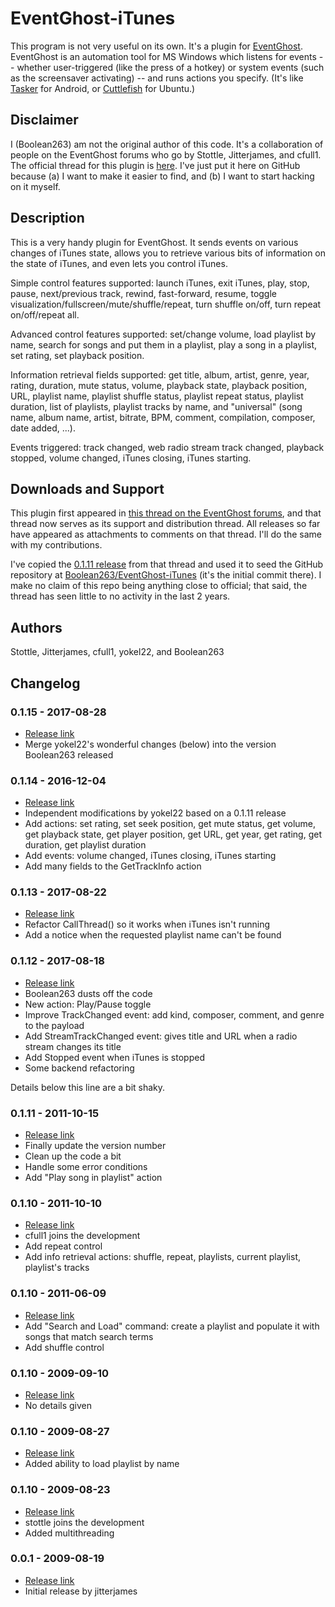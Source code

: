 # EventGhost-iTunes

This program is not very useful on its own. It's a plugin for
[EventGhost](http://www.eventghost.net/).
EventGhost is an automation tool for MS Windows
which listens for events -- whether user-triggered (like the press of a hotkey)
or system events (such as the screensaver activating) -- and runs actions
you specify. (It's like [Tasker](http://tasker.dinglisch.net/) for Android, or
[Cuttlefish](https://launchpad.net/cuttlefish) for Ubuntu.)

## Disclaimer

I (Boolean263) am not the original author of this code. It's a collaboration
of people on the EventGhost forums who go by Stottle, Jitterjames, and cfull1.
The official thread for this plugin is
[here](http://www.eventghost.net/forum/viewtopic.php?f=10&t=1815&start=0).
I've just put it here on GitHub because (a) I want to make it easier to find,
and (b) I want to start hacking on it myself.

## Description

This is a very handy plugin for EventGhost. It sends events on various changes
of iTunes state, allows you to retrieve various bits of information on the
state of iTunes, and even lets you control iTunes.

Simple control features supported: launch iTunes, exit iTunes, play, stop,
pause, next/previous track, rewind, fast-forward, resume, toggle
visualization/fullscreen/mute/shuffle/repeat, turn shuffle on/off,
turn repeat on/off/repeat all.

Advanced control features supported: set/change volume, load playlist
by name, search for songs and put them in a playlist, play a song in a
playlist, set rating, set playback position.

Information retrieval fields supported: get title, album, artist, genre, year,
rating, duration, mute status, volume, playback state, playback position, URL,
playlist name, playlist shuffle status, playlist repeat status, playlist
duration, list of playlists, playlist tracks by name, and "universal" (song
name, album name, artist, bitrate, BPM, comment, compilation, composer, date
added, ...).

Events triggered: track changed, web radio stream track changed,
playback stopped, volume changed, iTunes closing, iTunes starting.

## Downloads and Support

This plugin first appeared in
[this thread on the EventGhost forums](http://www.eventghost.net/forum/viewtopic.php?f=10&t=1815&start=0),
and that thread now serves as its support and distribution thread.
All releases so far have appeared as attachments to comments on that
thread. I'll do the same with my contributions.

I've copied the
[0.1.11 release](http://www.eventghost.net/forum/viewtopic.php?f=10&t=1815&start=45#p19716)
from that thread and used it to seed the GitHub repository at
[Boolean263/EventGhost-iTunes](https://github.com/Boolean263/EventGhost-iTunes)
(it's the initial commit there).
I make no claim of this repo being anything close to official;
that said, the thread has seen little to no activity in the last 2 years.

## Authors

Stottle, Jitterjames, cfull1, yokel22, and Boolean263

## Changelog

### 0.1.15 - 2017-08-28
* [Release link](http://www.eventghost.net/forum/viewtopic.php?f=10&t=1815&p=47869#p47869)
* Merge yokel22's wonderful changes (below) into the version Boolean263 released

### 0.1.14 - 2016-12-04

* [Release link](http://www.eventghost.net/forum/viewtopic.php?f=13&t=9487#p43921)
* Independent modifications by yokel22 based on a 0.1.11 release
* Add actions: set rating, set seek position, get mute status, get volume,
  get playback state, get player position, get URL, get year, get rating, get
  duration, get playlist duration
* Add events: volume changed, iTunes closing, iTunes starting
* Add many fields to the GetTrackInfo action

### 0.1.13 - 2017-08-22

* [Release link](http://www.eventghost.net/forum/viewtopic.php?f=10&t=1815&start=60#p47762)
* Refactor CallThread() so it works when iTunes isn't running
* Add a notice when the requested playlist name can't be found

### 0.1.12 - 2017-08-18

* [Release link](http://www.eventghost.net/forum/viewtopic.php?f=10&t=1815&start=60#p47694)
* Boolean263 dusts off the code
* New action: Play/Pause toggle
* Improve TrackChanged event: add kind, composer, comment, and genre
  to the payload
* Add StreamTrackChanged event: gives title and URL when a radio stream
  changes its title
* Add Stopped event when iTunes is stopped
* Some backend refactoring

Details below this line are a bit shaky.

### 0.1.11 - 2011-10-15
* [Release link](http://www.eventghost.net/forum/viewtopic.php?f=10&t=1815&start=45#p19716)
* Finally update the version number
* Clean up the code a bit
* Handle some error conditions
* Add "Play song in playlist" action

### 0.1.10 - 2011-10-10
* [Release link](http://www.eventghost.net/forum/viewtopic.php?f=10&t=1815&start=45#p19626)
* cfull1 joins the development
* Add repeat control
* Add info retrieval actions: shuffle, repeat, playlists, current playlist,
  playlist's tracks

### 0.1.10 - 2011-06-09
* [Release link](http://www.eventghost.net/forum/viewtopic.php?f=10&t=1815&start=30#p18478)
* Add "Search and Load" command: create a playlist and populate it with
  songs that match search terms
* Add shuffle control

### 0.1.10 - 2009-09-10

* [Release link](http://www.eventghost.net/forum/viewtopic.php?f=10&t=1815&start=15#p10597)
* No details given

### 0.1.10 - 2009-08-27

* [Release link](http://www.eventghost.net/forum/viewtopic.php?f=10&t=1815#p10224)
* Added ability to load playlist by name

### 0.1.10 - 2009-08-23

* [Release link](http://www.eventghost.net/forum/viewtopic.php?f=10&t=1815#p10125)
* stottle joins the development
* Added multithreading

### 0.0.1 - 2009-08-19

* [Release link](http://www.eventghost.net/forum/viewtopic.php?f=10&t=1815#p10027)
* Initial release by jitterjames
